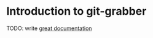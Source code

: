 # Introduction to git-grabber

TODO: write [great documentation](http://jacobian.org/writing/what-to-write/)
